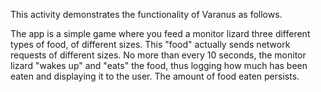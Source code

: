 This activity demonstrates the functionality of Varanus as follows.

The app is a simple game where you feed a monitor lizard three different types of food, of different
sizes.  This "food" actually sends network requests of different sizes. No more than every 10
seconds, the monitor lizard "wakes up" and "eats" the food, thus logging how much has been eaten
and displaying it to the user.  The amount of food eaten persists.